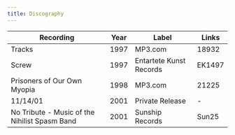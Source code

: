 ```yaml
---
title: Discography
---
```


| Recording | Year | Label | Links |
| --------- | ---- | ----- | ----- |
| Tracks  | 1997 | MP3.com | 18932 |
| Screw | 1997 | Entartete Kunst Records | EK1497 |
| Prisoners of Our Own Myopia | 1998 | MP3.com | 21225 |
| 11/14/01 | 2001 | Private Release | - |
| No Tribute - Music of the Nihilist Spasm Band | 2001 | Sunship Records | Sun25 |